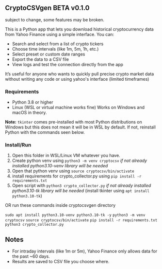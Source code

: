 ## CryptoCSVgen BETA v0.1.0
 subject to change, some features may be broken.


This is a Python app that lets you download historical cryptocurrency data from Yahoo Finance using a simple interface. You can:

* Search and select from a list of crypto tickers
* Choose time intervals (like 1m, 5m, 1h, etc.)
* Select preset or custom date ranges
* Export the data to a CSV file
* View logs and test the connection directly from the app

It’s useful for anyone who wants to quickly pull precise crypto market data without writing any code or using yahoo's interface (limited timeframes)

### Requirements

* Python 3.8 or higher
* Linux (WSL or virtual machine works fine) Works on Windows and macOS in theory. 

**Note:** `tkinter` comes pre-installed with most Python distributions on Windows but this does not mean it will be in WSL by default. If not, reinstall Python with the commands seen below.

### Install/Run

1. Open this folder in WSL/Linux VM whatever you have.
2. Create python venv using `python3 -m venv cryptocsv` *if not already installed python3.10-venv library will be needed*
3. Open that python venv using `source cryptocsv/bin/activate`
4. install requirements for crypto_collector.py using `pip install -r requirements.txt` 
5. Open script with `python3 crypto_collector.py` *if not already installed python3.10-tk library will be needed* (install tkinter using `apt install python3.10-tk`)

OR run these commands inside cryptocsvgen directory

`sudo apt install python3.10-venv python3.10-tk -y`
`python3 -m venv cryptocsv`
`source cryptocsv/bin/activate`
`pip install -r requirements.txt`
`python3 crypto_collector.py`


## Notes

* For intraday intervals (like 1m or 5m), Yahoo Finance only allows data for the past \~60 days.
* Results are saved to CSV file you choose where.
